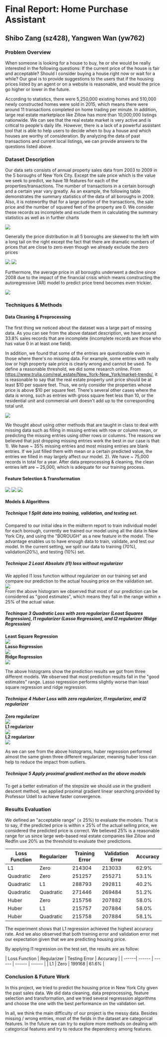 # Final Report: Home Purchase Assistant
## Shibo Zang (sz428), Yangwen Wan (yw762)

### Problem Overview
When someone is looking for a house to buy, he or she would be really interested in the following questions: If the current price of the house is fair and acceptable? Should I consider buying a house right now or wait for a while? Our goal is to provide suggestions to the users that if the housing prices listed by an agent or on a website is reasonable, and would the price go higher or lower in the future.

According to statistics, there were 5,250,000 existing homes and 510,000 newly constructed homes were sold in 2015, which means there were around 11 transactions completed on home trading per minute. In addition, large real estate marketplace like Zillow has more than 10,000,000 listings nationwide. We can see that the real estate market is very active and is critical to people's daily life. However, there is a lack of a powerful assistant tool that is able to help users to decide when to buy a house and which houses are worthy of consideration. By analyzing the data of past transactions and current local listings, we can provide answers to the questions listed above.

### Dataset Description
Our data sets consists of annual property sales data from 2003 to 2009 in the 5 boroughs of New York City. Except the sale price which is the value we seek to predict, we have 19 features for each of the properties/transactions. The number of transactions in a certain borough and a certain year vary greatly. As an example, the following table demonstrates the summary statistics of the data of all boroughs in 2009. Also, it is noteworthy that for a large portion of the transactions, the sale price and the number of squared feet of the property are 0. We consider these records as incomplete and exclude them in calculating the summary statistics as well as in further charts  

<img src="https://github.com/AaronZang/ORIE4741-Home-Purchase-Assistance/blob/master/image/Summary%20Statistics%20for%202009%20Transactions.png">

Generally the price distribution in all 5 boroughs are skewed to the left with a long tail on the right except the fact that there are dramatic numbers of prices that are close to zero even though we already exclude the zero prices  

<img src="https://github.com/AaronZang/ORIE4741-Home-Purchase-Assistance/blob/master/image/Properties%20in%20Manhattan.png">
<img src="https://github.com/AaronZang/ORIE4741-Home-Purchase-Assistance/blob/master/image/Properties%20in%20Brooklyn.png">

Furthermore, the average price in all boroughs underwent a decline since 2008 due to the impact of the financial crisis which means constructing the autoregressive (AR) model to predict price trend becomes even trickier.  

<img src="https://github.com/AaronZang/ORIE4741-Home-Purchase-Assistance/blob/master/image/ar.png">

### Techniques & Methods

#### Data Cleaning & Preprocessing
The first thing we noticed about the dataset was a large part of missing data. As you can see from the above dataset description, we have around 33.8% sales records that are incomplete (incomplete records are those who has value 0 in at least one field).  

In addition, we found that some of the entries are questionable even in those where there's no missing data. For example, some entries with really low or high property sale price is clearly wrong and cannot be used. To define a reasonable threshold, we did some research online. From https://www.trulia.com/real_estate/New_York-New_York/market-trends/, it is reasonable to say that the real estate property unit price should be at least \$10 per square feet. Thus, we only consider the properties whose price is above \$10 per square feet. There's several other cases where the data is wrong, such as entries with gross square feet less than 10, or the residential unit and commercial unit doesn't add up to the corresponding total unit.

<img src="https://github.com/AaronZang/ORIE4741-Home-Purchase-Assistance/blob/master/image/data_distribution.png">

We thought about using other methods that are taught in class to deal with missing data such as filling in missing entries with row or column mean, or predicting the missing entries using other rows or columns. The reasons we believed that just dropping missing entries work the best in our case is that: 1). We have ~ 35% missing entries and most missing entries are blank entries. If we just filled them with mean or a certain predicted value, the entries we filled in may largely affect our model. 2). We have ~ 75,000 records in total for a year. After data preprocessing & cleaning, the clean entries left are ~ 25,000, which is adequate for our training process.

#### Feature Selection & Transformation

<img src="https://github.com/AaronZang/ORIE4741-Home-Purchase-Assistance/blob/master/image/ro.png">

<img src="https://github.com/AaronZang/ORIE4741-Home-Purchase-Assistance/blob/master/image/bo.png">

<img src="https://github.com/AaronZang/ORIE4741-Home-Purchase-Assistance/blob/master/image/go.png">

#### Models & Algorithms
##### Technique 1 Split data into training, validation, and testing set.
Compared to our initial idea in the midterm report to train individual model for each borough, currently we trained our model using all the data in New York City, and using the "BOROUGH" as a new feature in the model. The advantage enables us to have enough data to train, validate, and test our model. In the current setting, we split our data to training (70%), validation(20%), and testing (10%) set.

##### Technique 2 Least Absolute (l1) loss without regularizer
We applied l1 loss function without regularizer on our training set and compare our prediction to the actual housing price on the validation set.  
<img src="https://github.com/AaronZang/ORIE4741-Home-Purchase-Assistance/blob/master/image/ratios.png">  
From the above histogram we observed that most of our prediction can be considered as "good estimates", which means they fall in the range within $\pm$ 25% of the actual value.

##### Techinque 3 Quadratic Loss with zero regularizer (Least Squares Regression), l1 regularizer (Lasso Regression), and l2 regularizer (Ridge Regression)
**Least Square Regression**  
<img src="https://github.com/AaronZang/ORIE4741-Home-Purchase-Assistance/blob/master/image/lsr.png">  
**Lasso Regression**  
<img src="https://github.com/AaronZang/ORIE4741-Home-Purchase-Assistance/blob/master/image/lasso.png">  
**Ridge Regression**  
<img src="https://github.com/AaronZang/ORIE4741-Home-Purchase-Assistance/blob/master/image/ridge.png">  

The above histograms show the prediction results we got from three different models. We observed that most prediction results fall in the "good estimates" range. Lasso regression performs slightly worse than least square regression and ridge regression.

##### Technique 4 Huber Loss with zero regularizer, l1 regularizer, and l2 regularizer
**Zero regularizer**  
<img src="https://github.com/AaronZang/ORIE4741-Home-Purchase-Assistance/blob/master/image/huber_zero.png">  
**L1 regularizer**  
<img src="https://github.com/AaronZang/ORIE4741-Home-Purchase-Assistance/blob/master/image/huber_one.png">  
**L2 regularizer**  
<img src="https://github.com/AaronZang/ORIE4741-Home-Purchase-Assistance/blob/master/image/huber_two.png">  

As we can see from the above histograms, huber regression performed almost the same given three different regularizer, meaning huber loss can help to reduce the impact from outliers.

##### Technique 5 Apply proximal gradient method on the above models
To get a better estimation of the stepsize we should use in the gradient descent method, we applied proximal gradient linear searching provided by Professor Udell to achieve faster convergence. 

### Results Evaluation
We defined an "acceptable range" ($\pm$ 25%) to evaluate the models. That is to say, if the predicted price is within $\pm$ 25% of the actual selling price, we considered the predicted price is correct. We believed 25% is a reasonable range for us since large web-based real estate companies like Zillow and Redfin use 20% as the threshold to evaluate their predictions.
  
| Loss Function | Regularizer | Training Error | Validation Error | Accuracy |
| ------| ------ | ------ | ------ | ------ |
| L1 | Zero | 214304 | 213033 | 62.9% |
| Quadratic | Zero | 251257 | 255271 | 53.1% |
| Quadratic | L1 | 288793 | 292811 | 40.2% |
| Quadratic | Quadratic | 271446 | 269484 | 51.2% |
| Huber | Zero | 215756 | 207882 | 58.0% |
| Huber | L1 | 215757 | 207884 | 58.0% |
| Huber | Quadratic | 215758 | 207884 | 58.1% |

The experiment shows that L1 regression achieved the highest accuracy rate. And we also observed that both training error and validation error met our expectation given that we are predicting housing price.  

By applying l1 regression on the test set, the results are as follow:

| Loss Function | Regularizer | Testing Error | Accuracy |
| ------| ------ | ------ | ------ | ------ |
| L1 | Zero | 199168 | 61.6% |

### Conclusion & Future Work
In this project, we tried to predict the housing price in New York City given the past sales data. We did data cleaning, data preprocessing, feature selection and transformation, and we tried several regresssion algorithms and choose the one with the best performance on the validation set.  

In all, we think the main difficulty of our project is the messy data. Besides missing / wrong entries, most of the fields in the dataset are categorical features. In the future we can try to explore more methods on dealing with categorical features and try to reduce the dependency among features.